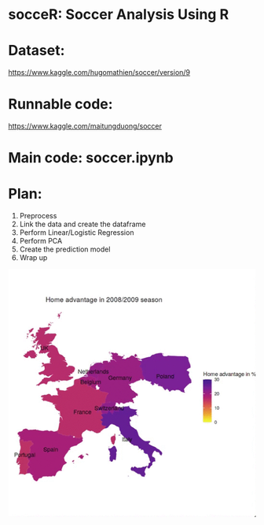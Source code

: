 # socceR: Soccer Analysis Using R

# Dataset:

https://www.kaggle.com/hugomathien/soccer/version/9 

# Runnable code:

https://www.kaggle.com/maitungduong/soccer

# Main code: soccer.ipynb

# Plan:

1. Preprocess
2. Link the data and create the dataframe
3. Perform Linear/Logistic Regression
4. Perform PCA
5. Create the prediction model
6. Wrap up

![til](https://github.com/assemzh/Soccer_Analysis/blob/main/home_adv.gif)
